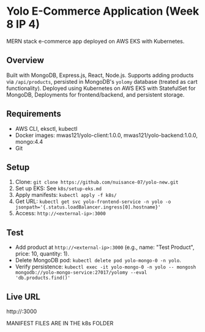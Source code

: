 # Yolo E-Commerce Application (Week 8 IP 4)

MERN stack e-commerce app deployed on AWS EKS with Kubernetes.

## Overview
Built with MongoDB, Express.js, React, Node.js. Supports adding products via `/api/products`, persisted in MongoDB's `yolomy` database (treated as cart functionality). Deployed using Kubernetes on AWS EKS with StatefulSet for MongoDB, Deployments for frontend/backend, and persistent storage.

## Requirements
- AWS CLI, eksctl, kubectl
- Docker images: mwas121/yolo-client:1.0.0, mwas121/yolo-backend:1.0.0, mongo:4.4
- Git

## Setup
1. Clone: `git clone https://github.com/nuisance-07/yolo-new.git`
2. Set up EKS: See `k8s/setup-eks.md`
3. Apply manifests: `kubectl apply -f k8s/`
4. Get URL: `kubectl get svc yolo-frontend-service -n yolo -o jsonpath='{.status.loadBalancer.ingress[0].hostname}'`
5. Access: `http://<external-ip>:3000`

## Test
- Add product at `http://<external-ip>:3000` (e.g., name: "Test Product", price: 10, quantity: 1).
- Delete MongoDB pod: `kubectl delete pod yolo-mongo-0 -n yolo`.
- Verify persistence: `kubectl exec -it yolo-mongo-0 -n yolo -- mongosh mongodb://yolo-mongo-service:27017/yolomy --eval 'db.products.find()'`

## Live URL
http://<external-ip>:3000

MANIFEST FILES ARE IN THE k8s FOLDER
